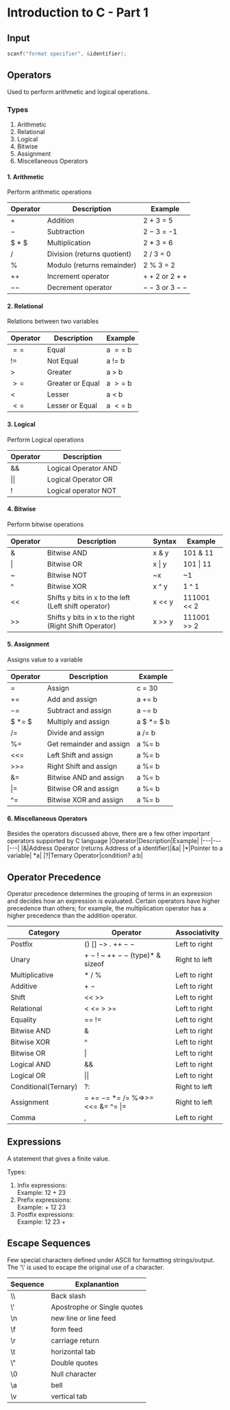 # Introduction to C - Part 1

## Input

```c
scanf("format specifier", &identifier);
```

## Operators

Used to perform arithmetic and logical operations.  

### Types

1. Arithmetic
2. Relational
3. Logical
4. Bitwise
5. Assignment
6. Miscellaneous Operators

#### 1. Arithmetic

Perform arithmetic operations

|**Operator**|**Description**|**Example**|
|---|---|---|
|$+$ |Addition|2 $+$ 3 = 5|
|$-$ |Subtraction|2 $-$ 3 = -1|
|$ * $ |Multiplication|2 $*$ 3 = 6|
|$/$ |Division (returns quotient)|2 $/$ 3 = 0|
|%|Modulo (returns remainder)|2 % 3 = 2|
|$++$|Increment operator|$++2$ or $2++$|
|$--$|Decrement operator|$--3$ or $3--$|

#### 2. Relational

Relations between two variables

|**Operator**|**Description**|**Example**|
|---|---|---|
|$==$|Equal|a $==$ b|
|$!=$|Not Equal|a $!=$ b|
|$>$|Greater|a $>$ b|
|$>=$|Greater or Equal|a $>=$ b|
|$<$|Lesser|a $<$ b|
|$<=$|Lesser or Equal|a $<=$ b|

#### 3. Logical

Perform Logical operations

|Operator|Description|
|---|---|
|&&|Logical Operator AND|
| \|\| |Logical Operator OR|
|!|Logical operator NOT|

#### 4. Bitwise

Perform bitwise operations

|Operator|Description|Syntax|Example|
|---|---|---|---|
|&|Bitwise AND| x & y |101 & 11|
| &#124; |Bitwise OR| x &#124; y|101 &#124; 11|
|~|Bitwise NOT|~x|~1|
|^|Bitwise XOR|x ^ y|1 ^ 1|
|<<|Shifts y bits in x to the left (Left shift operator)|x << y|111001 << 2|
|>>|Shifts y bits in x to the right (Right Shift Operator)|x >> y|111001 >> 2|

#### 5. Assignment

Assigns value to a variable

|Operator|Description|Example|
|---|---|---|
|$=$|Assign|c $=$ 30|
|$+=$|Add and assign|a $+=$ b|
|$-=$|Subtract and assign|a $-=$ b|
|$ *= $|Multiply and assign|a $ *= $ b|
|$/=$|Divide and assign|a $/=$ b|
|%=|Get remainder and assign|a %= b|
|<<=|Left Shift and assign|a %= b|
|>>=|Right Shift and assign|a %= b|
|&=|Bitwise AND and assign|a %= b|
|\|=|Bitwise OR and assign|a %= b|
|^=|Bitwise XOR and assign|a %= b|

#### 6. Miscellaneous Operators

Besides the operators discussed above, there are a few other important operators supported by C language
|Operator|Description|Example|
|---|---|---|
|&|Address Operator (returns Address of a identifier)|&a|
|*|Pointer to a variable| *a|
|?|Ternary Operator|condition? a:b|

## Operator Precedence

Operator precedence determines the grouping of terms in an expression and decides how an expression is evaluated. Certain operators have higher precedence than others; for example, the multiplication operator has a higher precedence than the addition operator.

|Category|Operator|Associativity|
|---|---|---|
|Postfix|() [] −> . ++ − −|Left to right|
|Unary|+ − ! ~ ++ − − (type)* & sizeof|Right to left|
|Multiplicative|* / %|Left to right|
|Additive|+ −|Left to right|
|Shift|<< >>|Left to right|
|Relational|< <= > >=|Left to right|
|Equality|== !=|Left to right|
|Bitwise AND|&|Left to right|
|Bitwise XOR|^|Left to right|
|Bitwise OR|\||Left to right|
|Logical AND|&&|Left to right|
|Logical OR|\|\||Left to right|
|Conditional(Ternary)|?:|Right to left|
|Assignment|= += −= *= /= %=>>= <<= &= ^= \|=|Right to left|
|Comma|,|Left to right|

## Expressions

A statement that gives a finite value.

Types:

1. Infix expressions:  
Example: 12 + 23  
2. Prefix expressions:  
Example: + 12 23  
3. Postfix expressions:  
Example: 12 23 +  

## Escape Sequences

Few special characters defined under ASCII for formatting strings/output. The '\\' is used to escape the original use of a character.

|Sequence|Explanantion|
|---|---|
|\\\\ |Back slash|
|\\'|Apostrophe or Single quotes|
|\n|new line or line feed|
|\f|form feed|
|\r|carriage return|
|\t|horizontal tab|
|\\"|Double quotes|
|\0|Null character|
|\a|bell|
|\v|vertical tab|

